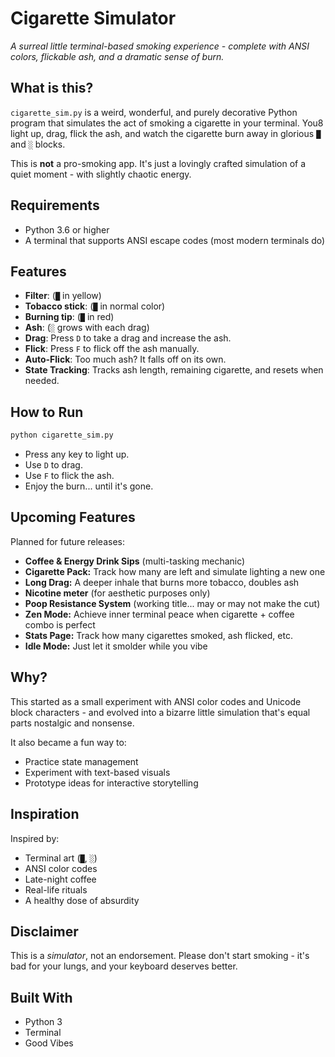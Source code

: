 # Cigarette Simulator
*A surreal little terminal-based smoking experience - complete with ANSI colors, flickable ash, and a dramatic sense of burn.*

## What is this?

`cigarette_sim.py` is a weird, wonderful, and purely decorative Python program that simulates the act of smoking a cigarette in your terminal.
You8 light up, drag, flick the ash, and watch the cigarette burn away in glorious `█` and `░` blocks.

This is **not** a pro-smoking app. It's just a lovingly crafted simulation of a quiet moment - with slightly chaotic energy.

## Requirements
- Python 3.6 or higher
- A terminal that supports ANSI escape codes (most modern terminals do)

## Features

- **Filter**: (`█` in yellow)
- **Tobacco stick**: (`█` in normal color)
- **Burning tip**: (`█` in red)
- **Ash**: (`░` grows with each drag)
- **Drag**: Press `D` to take a drag and increase the ash.
- **Flick**: Press `F` to flick off the ash manually.
- **Auto-Flick**: Too much ash? It falls off on its own.
- **State Tracking**: Tracks ash length, remaining cigarette, and resets when needed.

## How to Run
```bash
python cigarette_sim.py
```
- Press any key to light up.
- Use `D` to drag.
- Use `F` to flick the ash.
- Enjoy the burn... until it's gone.

## Upcoming Features
Planned for future releases:
- **Coffee & Energy Drink Sips** (multi-tasking mechanic)
- **Cigarette Pack:** Track how many are left and simulate lighting a new one
- **Long Drag:** A deeper inhale that burns more tobacco, doubles ash
- **Nicotine meter** (for aesthetic purposes only)
- **Poop Resistance System** (working title... may or may not make the cut)
- **Zen Mode:** Achieve inner terminal peace when cigarette + coffee combo is perfect
- **Stats Page:** Track how many cigarettes smoked, ash flicked, etc.
- **Idle Mode:** Just let it smolder while you vibe

## Why?
This started as a small experiment with ANSI color codes and Unicode block characters - and evolved into a bizarre little simulation that's equal parts nostalgic and nonsense.

It also became a fun way to:
- Practice state management
- Experiment with text-based visuals
- Prototype ideas for interactive storytelling

## Inspiration
Inspired by:
- Terminal art (`█`, `░`)
- ANSI color codes
- Late-night coffee
- Real-life rituals
- A healthy dose of absurdity

## Disclaimer
This is a *simulator*, not an endorsement. Please don't start smoking - it's bad for your lungs, and your keyboard deserves better.

## Built With
- Python 3
- Terminal
- Good Vibes
  